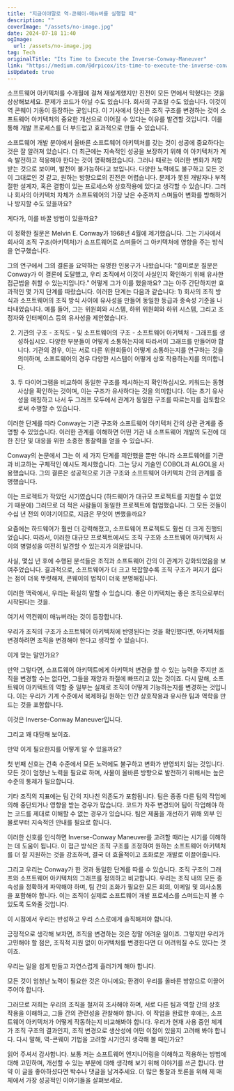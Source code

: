 ```yaml
---
title: "지금이야말로 역-콘웨이-매뉴버를 실행할 때"
description: ""
coverImage: "/assets/no-image.jpg"
date: 2024-07-18 11:40
ogImage:
  url: /assets/no-image.jpg
tag: Tech
originalTitle: "Its Time to Execute the Inverse-Conway-Maneuver"
link: "https://medium.com/@drpicox/its-time-to-execute-the-inverse-conway-maneuver-3e132c395de3"
isUpdated: true
---
```


소프트웨어 아키텍처를 수개월에 걸쳐 재설계했지만 진전이 모든 면에서 막혔다는 것을 상상해보세요. 문제가 코드가 아닐 수도 있습니다. 회사의 구조일 수도 있습니다. 이것이 역 콘웨이 기동이 등장하는 곳입니다. 이 기사에서 당신은 조직 구조를 변경하는 것이 소프트웨어 아키텍처의 중요한 개선으로 이어질 수 있다는 이유를 발견할 것입니다. 이를 통해 개발 프로세스를 더 부드럽고 효과적으로 만들 수 있습니다.

소프트웨어 개발 분야에서 올바른 소프트웨어 아키텍처를 갖는 것이 성공에 중요하다는 것은 잘 알려져 있습니다. 더 최근에는 지속적인 성공을 보장하기 위해 이 아키텍처가 계속 발전하고 적응해야 한다는 것이 명확해졌습니다. 그러나 때로는 이러한 변화가 저항받는 것으로 보이며, 발전이 불가능하다고 보입니다. 다양한 노력에도 불구하고 모든 것이 그대로인 것 같고, 원하는 방향으로의 진전은 어렵습니다. 문제가 못된 개발자나 부적절한 설계자, 혹은 결함이 있는 프로세스와 상호작용에 있다고 생각할 수 있습니다. 그러나 회사의 아키텍처 자체가 소프트웨어의 가장 낮은 수준까지 스며들어 변화를 방해하거나 방지할 수도 있을까요?

게다가, 이를 바꿀 방법이 있을까요?

이 정확한 질문은 Melvin E. Conway가 1968년 4월에 제기했습니다. 그는 기사에서 회사의 조직 구조(아키텍처)가 소프트웨어로 스며들어 그 아키텍처에 영향을 주는 방식을 연구했습니다.

<!-- cozy-coder - 수평 -->

<ins class="adsbygoogle"
     style="display:block"
     data-ad-client="ca-pub-4877378276818686"
     data-ad-slot="1107185301"
     data-ad-format="auto"
     data-full-width-responsive="true"></ins>

<script>
     (adsbygoogle = window.adsbygoogle || []).push({});
</script>

그의 연구에서 그의 결론을 요약하는 유명한 인용구가 나왔습니다: "흥미로운 질문은 Conway가 이 결론에 도달했고, 우리 조직에서 이것이 사실인지 확인하기 위해 유사한 접근법을 취할 수 있는지입니다." 어떻게 그가 이를 했을까요? 그는 아주 간단하지만 효과적인 몇 가지 단계를 따랐습니다. 이러한 단계는 다음과 같습니다: 1) 회사의 조직 방식과 소프트웨어의 조직 방식 사이에 유사성을 만들어 동일한 등급과 종속성 기준을 나타내었습니다. 예를 들어, 그는 위원회와 시스템, 하위 위원회와 하위 시스템, 그리고 조정자와 인터페이스 등의 유사성을 제안했습니다.

<!-- cozy-coder - 수평 -->

<ins class="adsbygoogle"
     style="display:block"
     data-ad-client="ca-pub-4877378276818686"
     data-ad-slot="1107185301"
     data-ad-format="auto"
     data-full-width-responsive="true"></ins>

<script>
     (adsbygoogle = window.adsbygoogle || []).push({});
</script>

2. 기관의 구조 - 조직도 - 및 소프트웨어의 구조 - 소프트웨어 아키텍처 - 그래프를 생성하십시오. 다양한 부분들이 어떻게 소통하는지에 따라서이 그래프를 만들어야 합니다. 기관의 경우, 이는 서로 다른 위원회들이 어떻게 소통하는지를 연구하는 것을 의미하며, 소프트웨어의 경우 다양한 시스템이 어떻게 상호 작용하는지를 의미합니다.

3. 두 다이어그램을 비교하여 동일한 구조를 제시하는지 확인하십시오. 키워드는 동형사상을 확인하는 것이며, 이는 구조가 유사하다는 것을 의미합니다. 이는 초기 유사성을 매칭하고 나서 두 그래프 모두에서 관계가 동일한 구조를 따르는지를 검토함으로써 수행할 수 있습니다.

이러한 단계를 따라 Conway는 기관 구조와 소프트웨어 아키텍처 간의 상관 관계를 증명할 수 있었습니다. 이러한 관계를 이해하면 어떤 기관 내 소프트웨어 개발의 도전에 대한 진단 및 대응을 위한 소중한 통찰력을 얻을 수 있습니다.

Conway의 논문에서 그는 이 세 가지 단계를 제안했을 뿐만 아니라 소프트웨어를 기관과 비교하는 구체적인 예시도 제시했습니다. 그는 당시 기술인 COBOL과 ALGOL을 사용했습니다. 그의 결론은 성공적으로 기관 구조와 소프트웨어 아키텍처 간의 관계를 증명했습니다.

<!-- cozy-coder - 수평 -->

<ins class="adsbygoogle"
     style="display:block"
     data-ad-client="ca-pub-4877378276818686"
     data-ad-slot="1107185301"
     data-ad-format="auto"
     data-full-width-responsive="true"></ins>

<script>
     (adsbygoogle = window.adsbygoogle || []).push({});
</script>

이는 프로젝트가 작았던 시기였습니다 (하드웨어가 대규모 프로젝트를 지원할 수 없었기 때문에) 그러므로 더 적은 사람들이 동일한 프로젝트에 협업했습니다. 그 모든 것들이 수십 년 전의 이야기이므로, 지금은 무엇이 변했을까요?

요즘에는 하드웨어가 훨씬 더 강력해졌고, 소프트웨어 프로젝트도 훨씬 더 크게 진행되었습니다. 따라서, 이러한 대규모 프로젝트에서도 조직 구조와 소프트웨어 아키텍처 사이의 병렬성을 여전히 발견할 수 있는지가 의문입니다.

사실, 몇십 년 후에 수행된 분석들은 조직과 소프트웨어 간의 이 관계가 강화되었음을 보여주었습니다. 결과적으로, 소프트웨어가 더 크고 복잡할수록 조직 구조가 퍼지기 쉽다는 점이 더욱 뚜렷해져, 콘웨이의 법칙이 더욱 분명해집니다.

이러한 맥락에서, 우리는 확실히 말할 수 있습니다. 좋은 아키텍처는 좋은 조직으로부터 시작된다는 것을.

<!-- cozy-coder - 수평 -->

<ins class="adsbygoogle"
     style="display:block"
     data-ad-client="ca-pub-4877378276818686"
     data-ad-slot="1107185301"
     data-ad-format="auto"
     data-full-width-responsive="true"></ins>

<script>
     (adsbygoogle = window.adsbygoogle || []).push({});
</script>

여기서 역컨웨이 매뉴버라는 것이 등장합니다.

우리가 조직의 구조가 소프트웨어 아키텍처에 반영된다는 것을 확인했다면, 아키텍처를 변경하려면 조직을 변경해야 한다고 생각할 수 있습니다.

이게 맞는 말인가요?

만약 그렇다면, 소프트웨어 아키텍트에게 아키텍처 변경을 할 수 있는 능력을 주지만 조직을 변경할 수는 없다면, 그들을 재앙과 좌절에 빠뜨리고 있는 것이죠. 다시 말해, 소프트웨어 아키텍트의 역할 중 일부는 실제로 조직이 어떻게 기능하는지를 변경하는 것입니다. 이는 우리가 기계 수준에서 복제하길 원하는 인간 상호작용과 유사한 팀과 역학을 만드는 것을 포함합니다.

<!-- cozy-coder - 수평 -->

<ins class="adsbygoogle"
     style="display:block"
     data-ad-client="ca-pub-4877378276818686"
     data-ad-slot="1107185301"
     data-ad-format="auto"
     data-full-width-responsive="true"></ins>

<script>
     (adsbygoogle = window.adsbygoogle || []).push({});
</script>

이것은 Inverse-Conway Maneuver입니다.

그리고 꽤 대담해 보이죠.

만약 이게 필요한지를 어떻게 알 수 있을까요?

첫 번째 신호는 건축 수준에서 모든 노력에도 불구하고 변화가 반영되지 않는 것입니다. 모든 것이 엄청난 노력을 필요로 하며, 사물이 올바른 방향으로 발전하기 위해서는 높은 수준의 통제가 필요합니다.

<!-- cozy-coder - 수평 -->

<ins class="adsbygoogle"
     style="display:block"
     data-ad-client="ca-pub-4877378276818686"
     data-ad-slot="1107185301"
     data-ad-format="auto"
     data-full-width-responsive="true"></ins>

<script>
     (adsbygoogle = window.adsbygoogle || []).push({});
</script>

기타 조직의 지표에는 팀 간의 지나친 의존도가 포함됩니다. 팀은 종종 다른 팀의 작업에 의해 중단되거나 영향을 받는 경우가 많습니다. 코드가 자주 변경되어 팀이 작업해야 하는 코드를 제대로 이해할 수 없는 경우가 있습니다. 팀은 제품을 개선하기 위해 외부 인물로부터 지속적인 안내를 필요로 합니다.

이러한 신호를 인식하면 Inverse-Conway Maneuver를 고려할 때라는 시기를 이해하는 데 도움이 됩니다. 이 접근 방식은 조직 구조를 조정하여 원하는 소프트웨어 아키텍처를 더 잘 지원하는 것을 강조하며, 결국 더 효율적이고 조화로운 개발로 이끌어줍니다.

그리고 우리는 Conway가 한 것과 동일한 단계를 따를 수 있습니다. 조직 구조의 그래프와 소프트웨어 아키텍처의 그래프를 정의하고 비교합니다. 우리는 조직 내의 모든 종속성을 정확하게 파악해야 하며, 팀 간의 조화가 필요한 모든 회의, 이메일 및 의사소통을 포함해야 합니다. 이는 조직이 실제로 소프트웨어 개발 프로세스를 스며드는지 볼 수 있도록 도와줄 것입니다.

이 시점에서 우리는 반성하고 우리 스스로에게 솔직해져야 합니다.

<!-- cozy-coder - 수평 -->

<ins class="adsbygoogle"
     style="display:block"
     data-ad-client="ca-pub-4877378276818686"
     data-ad-slot="1107185301"
     data-ad-format="auto"
     data-full-width-responsive="true"></ins>

<script>
     (adsbygoogle = window.adsbygoogle || []).push({});
</script>

긍정적으로 생각해 보자면, 조직을 변경하는 것은 정말 어려운 일이죠. 그렇지만 우리가 고민해야 할 점은, 조직적 지원 없이 아키텍처를 변경한다면 더 어려워질 수도 있다는 것이죠.

우리는 일을 쉽게 만들고 자연스럽게 흘러가게 해야 합니다.

모든 것이 엄청난 노력이 필요한 것은 아니에요; 환경이 우리를 올바른 방향으로 이끌어주어야 합니다.

그러므로 저희는 우리의 조직을 철저히 조사해야 하며, 서로 다른 팀과 역할 간의 상호 작용을 이해하고, 그들 간의 관련성을 관찰해야 합니다. 이 작업을 완료한 후에는, 소프트웨어 아키텍처가 어떻게 작동하는지 비교해봐야 합니다. 우리가 현재 사용 중인 체계가 조직 구조의 결과인지, 조직 변경으로 생산성에 어떤 이점이 있을지 고려해 봐야 합니다. 다시 말해, 역-콘웨이 기법을 고려할 시기인지 생각해 볼 때인가요?

<!-- cozy-coder - 수평 -->

<ins class="adsbygoogle"
     style="display:block"
     data-ad-client="ca-pub-4877378276818686"
     data-ad-slot="1107185301"
     data-ad-format="auto"
     data-full-width-responsive="true"></ins>

<script>
     (adsbygoogle = window.adsbygoogle || []).push({});
</script>

읽어 주셔서 감사합니다. 보통 저는 소프트웨어 엔지니어링을 이해하고 적용하는 방법에 대해 고민하며, 개선할 수 있는 부분에 대해 생각해 보기 위해 이야기를 쓰곤 합니다. 만약 이 글을 좋아하셨다면 박수나 댓글을 남겨주세요. 더 많은 통찰과 토론을 위해 제 매체에서 가장 성공적인 이야기들을 살펴보세요.
